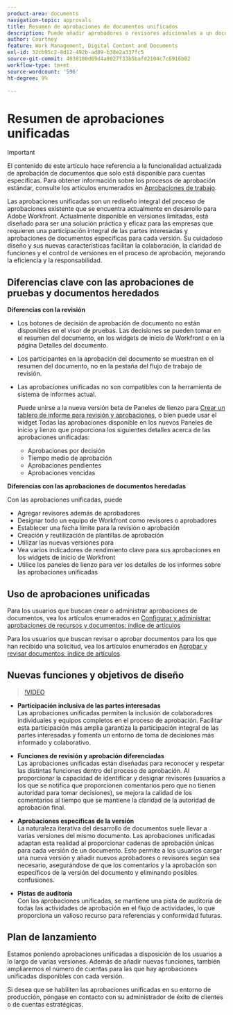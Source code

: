 ```yaml
---
product-area: documents
navigation-topic: approvals
title: Resumen de aprobaciones de documentos unificados
description: Puede añadir aprobadores o revisores adicionales a un documento que ya tenga aprobaciones pendientes.
author: Courtney
feature: Work Management, Digital Content and Documents
exl-id: 32cb95c2-8d12-492b-ad89-b38e2a337fc5
source-git-commit: 4038180d69d4a8027f33b5bafd2104c7c6916b82
workflow-type: tm+mt
source-wordcount: '596'
ht-degree: 9%

---
```


# Resumen de aprobaciones unificadas

>[!IMPORTANT]
>
>El contenido de este artículo hace referencia a la funcionalidad actualizada de aprobación de documentos que solo está disponible para cuentas específicas. Para obtener información sobre los procesos de aprobación estándar, consulte los artículos enumerados en [Aprobaciones de trabajo](/help/quicksilver/review-and-approve-work/manage-approvals/manage-approvals.md).

Las aprobaciones unificadas son un rediseño integral del proceso de aprobaciones existente que se encuentra actualmente en desarrollo para Adobe Workfront. Actualmente disponible en versiones limitadas, está diseñado para ser una solución práctica y eficaz para las empresas que requieren una participación integral de las partes interesadas y aprobaciones de documentos específicas para cada versión. Su cuidadoso diseño y sus nuevas características facilitan la colaboración, la claridad de funciones y el control de versiones en el proceso de aprobación, mejorando la eficiencia y la responsabilidad.

## Diferencias clave con las aprobaciones de pruebas y documentos heredados

**Diferencias con la revisión**

* Los botones de decisión de aprobación de documento no están disponibles en el visor de pruebas. Las decisiones se pueden tomar en el resumen del documento, en los widgets de inicio de Workfront o en la página Detalles del documento.
* Los participantes en la aprobación del documento se muestran en el resumen del documento, no en la pestaña del flujo de trabajo de revisión.
* Las aprobaciones unificadas no son compatibles con la herramienta de sistema de informes actual.

  Puede unirse a la nueva versión beta de Paneles de lienzo para [Crear un tablero de informe para revisión y aprobaciones](/help/quicksilver/review-and-approve-work/document-reviews-and-approvals/create-review-and-approval-dashboard.md), o bien puede usar el widget Todas las aprobaciones disponible en los nuevos Paneles de inicio y lienzo que proporciona los siguientes detalles acerca de las aprobaciones unificadas:

   * Aprobaciones por decisión
   * Tiempo medio de aprobación
   * Aprobaciones pendientes
   * Aprobaciones vencidas

**Diferencias con las aprobaciones de documentos heredadas**

Con las aprobaciones unificadas, puede

* Agregar revisores además de aprobadores
* Designar todo un equipo de Workfront como revisores o aprobadores
* Establecer una fecha límite para la revisión o aprobación
* Creación y reutilización de plantillas de aprobación
* Utilizar las nuevas versiones para
* Vea varios indicadores de rendimiento clave para sus aprobaciones en los widgets de inicio de Workfront
* Utilice los paneles de lienzo para ver los detalles de los informes sobre las aprobaciones unificadas

## Uso de aprobaciones unificadas

Para los usuarios que buscan crear o administrar aprobaciones de documentos, vea los artículos enumerados en [Configurar y administrar aprobaciones de recursos y documentos: índice de artículos](/help/quicksilver/review-and-approve-work/document-reviews-and-approvals/manage-document-approvals/set-up-and-manage-doc-asset-approvals-toc.md)

Para los usuarios que buscan revisar o aprobar documentos para los que han recibido una solicitud, vea los artículos enumerados en [Aprobar y revisar documentos: índice de artículos](/help/quicksilver/review-and-approve-work/document-reviews-and-approvals/review-and-approve-documents/review-documents-toc.md).

## Nuevas funciones y objetivos de diseño

>[!VIDEO](https://video.tv.adobe.com/v/3420544/)

* **Participación inclusiva de las partes interesadas**\
    Las aprobaciones unificadas permiten la inclusión de colaboradores individuales y equipos completos en el proceso de aprobación. Facilitar esta participación más amplia garantiza la participación integral de las partes interesadas y fomenta un entorno de toma de decisiones más informado y colaborativo.

* **Funciones de revisión y aprobación diferenciadas**\
     Las aprobaciones unificadas están diseñadas para reconocer y respetar las distintas funciones dentro del proceso de aprobación. Al proporcionar la capacidad de identificar y designar revisores (usuarios a los que se notifica que proporcionen comentarios pero que no tienen autoridad para tomar decisiones), se mejora la calidad de los comentarios al tiempo que se mantiene la claridad de la autoridad de aprobación final.

* **Aprobaciones específicas de la versión**\
    La naturaleza iterativa del desarrollo de documentos suele llevar a varias versiones del mismo documento. Las aprobaciones unificadas adaptan esta realidad al proporcionar cadenas de aprobación únicas para cada versión de un documento. Esto permite a los usuarios cargar una nueva versión y añadir nuevos aprobadores o revisores según sea necesario, asegurándose de que los comentarios y la aprobación son específicos de la versión del documento y eliminando posibles confusiones.

* **Pistas de auditoría**\
    Con las aprobaciones unificadas, se mantiene una pista de auditoría de todas las actividades de aprobación en el flujo de actividades, lo que proporciona un valioso recurso para referencias y conformidad futuras.

## Plan de lanzamiento

Estamos poniendo aprobaciones unificadas a disposición de los usuarios a lo largo de varias versiones. Además de añadir nuevas funciones, también ampliaremos el número de cuentas para las que hay aprobaciones unificadas disponibles con cada versión.

Si desea que se habiliten las aprobaciones unificadas en su entorno de producción, póngase en contacto con su administrador de éxito de clientes o de cuentas estratégicas.


